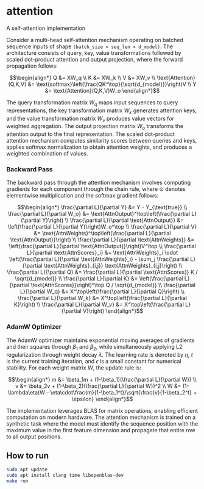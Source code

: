# attention
A self-attention implementation

Consider a multi-head self-attention mechanism operating on batched sequence inputs of shape `(batch_size × seq_len × d_model)`. The architecture consists of query, key, value transformations followed by scaled dot-product attention and output projection, where the forward propagation follows:

```math
\begin{align*}
Q &= XW_q \\
K &= XW_k \\
V &= XW_v \\
\text{Attention}(Q,K,V) &= \text{softmax}\left(\frac{QK^\top}{\sqrt{d_{model}}}\right)V \\
Y &= \text{Attention}(Q,K,V)W_o
\end{align*}
```

The query transformation matrix $W_q$ maps input sequences to query representations, the key transformation matrix $W_k$ generates attention keys, and the value transformation matrix $W_v$ produces value vectors for weighted aggregation. The output projection matrix $W_o$ transforms the attention output to the final representation. The scaled dot-product attention mechanism computes similarity scores between queries and keys, applies softmax normalization to obtain attention weights, and produces a weighted combination of values.

### Backward Pass

The backward pass through the attention mechanism involves computing gradients for each component through the chain rule, where $\odot$ denotes elementwise multiplication and the softmax gradient follows:

```math
\begin{align*}
\frac{\partial L}{\partial Y} &= Y - Y_{\text{true}} \\
\frac{\partial L}{\partial W_o} &= \text{AttnOutput}^\top\left(\frac{\partial L}{\partial Y}\right) \\
\frac{\partial L}{\partial \text{AttnOutput}} &= \left(\frac{\partial L}{\partial Y}\right)W_o^\top \\
\frac{\partial L}{\partial V} &= \text{AttnWeights}^\top\left(\frac{\partial L}{\partial \text{AttnOutput}}\right) \\
\frac{\partial L}{\partial \text{AttnWeights}} &= \left(\frac{\partial L}{\partial \text{AttnOutput}}\right)V^\top \\
\frac{\partial L}{\partial \text{AttnScores}_i} &= \text{AttnWeights}_i \odot \left(\frac{\partial L}{\partial \text{AttnWeights}_i} - \sum_j \frac{\partial L}{\partial \text{AttnWeights}_{i,j}} \text{AttnWeights}_{i,j}\right) \\
\frac{\partial L}{\partial Q} &= \frac{\partial L}{\partial \text{AttnScores}} K / \sqrt{d_{model}} \\
\frac{\partial L}{\partial K} &= \left(\frac{\partial L}{\partial \text{AttnScores}}\right)^\top Q / \sqrt{d_{model}} \\
\frac{\partial L}{\partial W_q} &= X^\top\left(\frac{\partial L}{\partial Q}\right) \\
\frac{\partial L}{\partial W_k} &= X^\top\left(\frac{\partial L}{\partial K}\right) \\
\frac{\partial L}{\partial W_v} &= X^\top\left(\frac{\partial L}{\partial V}\right)
\end{align*}
```

### AdamW Optimizer

The AdamW optimizer maintains exponential moving averages of gradients and their squares through $\beta_1$ and $\beta_2$, while simultaneously applying L2 regularization through weight decay $\lambda$. The learning rate is denoted by $\eta$, $t$ is the current training iteration, and $\epsilon$ is a small constant for numerical stability. For each weight matrix $W$, the update rule is:

```math
\begin{align*}
m &= \beta_1m + (1-\beta_1)(\frac{\partial L}{\partial W}) \\
v &= \beta_2v + (1-\beta_2)(\frac{\partial L}{\partial W})^2 \\
W &= (1-\lambda\eta)W - \eta\cdot\frac{m}{1-\beta_1^t}/\sqrt{\frac{v}{1-\beta_2^t} + \epsilon}
\end{align*}
```

The implementation leverages BLAS for matrix operations, enabling efficient computation on modern hardware. The attention mechanism is trained on a synthetic task where the model must identify the sequence position with the maximum value in the first feature dimension and propagate that entire row to all output positions.

## How to run

```sh
sudo apt update
sudo apt install clang time libopenblas-dev
make run
```
